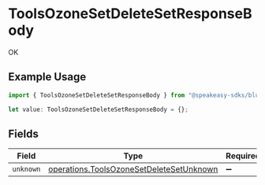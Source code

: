 # ToolsOzoneSetDeleteSetResponseBody

OK

## Example Usage

```typescript
import { ToolsOzoneSetDeleteSetResponseBody } from "@speakeasy-sdks/bluesky/models/operations";

let value: ToolsOzoneSetDeleteSetResponseBody = {};
```

## Fields

| Field                                                                                                | Type                                                                                                 | Required                                                                                             | Description                                                                                          |
| ---------------------------------------------------------------------------------------------------- | ---------------------------------------------------------------------------------------------------- | ---------------------------------------------------------------------------------------------------- | ---------------------------------------------------------------------------------------------------- |
| `unknown`                                                                                            | [operations.ToolsOzoneSetDeleteSetUnknown](../../models/operations/toolsozonesetdeletesetunknown.md) | :heavy_minus_sign:                                                                                   | N/A                                                                                                  |